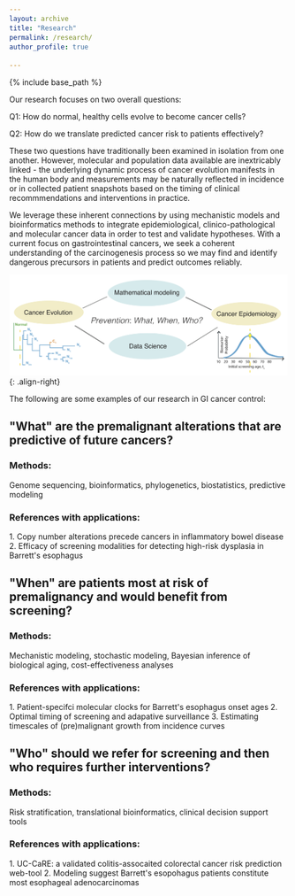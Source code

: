 ```yaml
---
layout: archive
title: "Research"
permalink: /research/
author_profile: true

---
```


{% include base_path %}

Our research focuses on two overall questions:

Q1: How do normal, healthy cells evolve to become cancer cells?

Q2: How do we translate predicted cancer risk to patients effectively?

These two questions have traditionally been examined in isolation from one another. However, molecular and population data available are inextricably linked - the underlying dynamic process of cancer evolution manifests in the human body and measurements may be naturally reflected in incidence or in collected patient snapshots based on the timing of clinical recommmendations and interventions in practice.

We leverage these inherent connections by using mechanistic models and bioinformatics methods to integrate epidemiological, clinico-pathological and molecular cancer data in order to test and validate hypotheses. With a current focus on gastrointestinal cancers, we seek a coherent understanding of the carcinogenesis process so we may find and identify dangerous precursors in patients and predict outcomes reliably.


![logo-right](/images/QCC_motivation_simple_14July2020.png){: .align-right}

The following are some examples of our research in GI cancer control:

<h2>"What" are the premalignant alterations that are predictive of future cancers? </h2>
<h3>Methods: </h3>
  Genome sequencing, bioinformatics, phylogenetics, biostatistics, predictive modeling
<h3>References with applications: </h3>
1. Copy number alterations precede cancers in inflammatory bowel disease
2. Efficacy of screening modalities for detecting high-risk dysplasia in Barrett's esophagus

<h2>"When" are patients most at risk of premalignancy and would benefit from screening? </h2>
<h3>Methods: </h3>
  Mechanistic modeling, stochastic modeling, Bayesian inference of biological aging, cost-effectiveness analyses
<h3>References with applications: </h3>
1. Patient-specifci molecular clocks for Barrett's esophagus onset ages
2. Optimal timing of screening and adapative surveillance 
3. Estimating timescales of (pre)malignant growth from incidence curves


<h2>"Who" should we refer for screening and then who requires further interventions? </h2>
<h3>Methods: </h3>
  Risk stratification, translational bioinformatics, clinical decision support tools
<h3>References with applications: </h3>
1. UC-CaRE: a validated colitis-assocaited colorectal cancer risk prediction web-tool 
2. Modeling suggest Barrett's esopohagus patients constitute most esophageal adenocarcinomas
